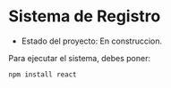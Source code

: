 <h1> Sistema de Registro</h1>

- Estado del proyecto: En construccion.
  
Para ejecutar el sistema, debes poner:

```npm install react```
